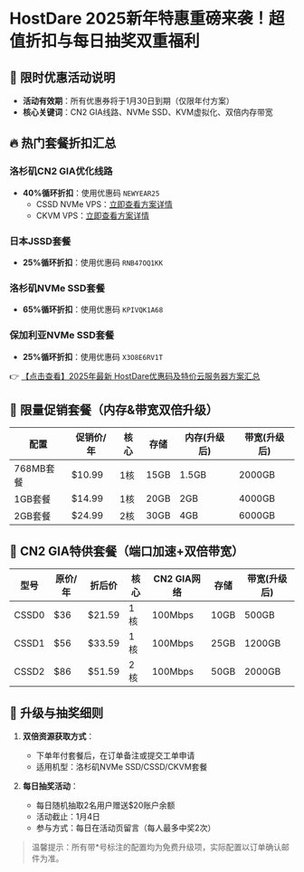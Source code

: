 # HostDare 2025新年特惠重磅来袭！超值折扣与每日抽奖双重福利

## 🌟 限时优惠活动说明
- **活动有效期**：所有优惠券将于1月30日到期（仅限年付方案）
- **核心关键词**：CN2 GIA线路、NVMe SSD、KVM虚拟化、双倍内存带宽

## 🔥 热门套餐折扣汇总
### 洛杉矶CN2 GIA优化线路
- **40%循环折扣**：使用优惠码 `NEWYEAR25`
  - CSSD NVMe VPS：[立即查看方案详情](https://bit.ly/hostdare)
  - CKVM VPS：[立即查看方案详情](https://bit.ly/hostdare)

### 日本JSSD套餐
- **25%循环折扣**：使用优惠码 `RNB47OQ1KK`

### 洛杉矶NVMe SSD套餐
- **65%循环折扣**：使用优惠码 `KPIVQK1A68`

### 保加利亚NVMe SSD套餐
- **25%循环折扣**：使用优惠码 `X3O8E6RV1T`

👉 [【点击查看】2025年最新 HostDare优惠码及特价云服务器方案汇总](https://bit.ly/hostdare)

## 💎 限量促销套餐（内存&带宽双倍升级）
| 配置        | 促销价/年 | 核心 | 存储  | 内存(升级后) | 带宽(升级后) |
|-------------|----------|------|-------|--------------|--------------|
| 768MB套餐   | $10.99   | 1核  | 15GB  | 1.5GB        | 2000GB       |
| 1GB套餐     | $14.99   | 1核  | 20GB  | 2GB          | 4000GB       |
| 2GB套餐     | $24.99   | 2核  | 30GB  | 4GB          | 6000GB       |

## 🚀 CN2 GIA特供套餐（端口加速+双倍带宽）
| 型号   | 原价/年 | 折后价 | 核心 | CN2 GIA网络 | 存储  | 带宽(升级后) |
|--------|--------|--------|------|-------------|-------|--------------|
| CSSD0  | $36    | $21.59 | 1核  | 100Mbps     | 10GB  | 500GB        |
| CSSD1  | $56    | $33.59 | 1核  | 100Mbps     | 25GB  | 1200GB       |
| CSSD2  | $86    | $51.59 | 2核  | 100Mbps     | 50GB  | 2000GB       |

## 🎁 升级与抽奖细则
1. **双倍资源获取方式**：
   - 下单年付套餐后，在订单备注或提交工单申请
   - 适用机型：洛杉矶NVMe SSD/CSSD/CKVM套餐

2. **每日抽奖活动**：
   - 每日随机抽取2名用户赠送$20账户余额
   - 活动截止：1月4日
   - 参与方式：每日在活动页留言（每人最多中奖2次）

> 温馨提示：所有带*号标注的配置均为免费升级项，实际配置以订单确认邮件为准。